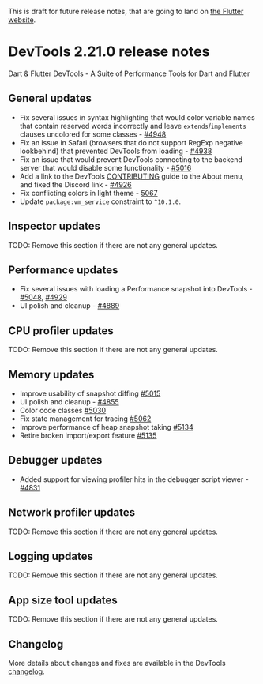 This is draft for future release notes, that are going to land on
[the Flutter website](https://docs.flutter.dev/development/tools/devtools/release-notes).

# DevTools 2.21.0 release notes

Dart & Flutter DevTools - A Suite of Performance Tools for Dart and Flutter

## General updates

* Fix several issues in syntax highlighting that would color variable names that contain reserved words incorrectly and leave `extends`/`implements` clauses uncolored for some classes - [#4948](https://github.com/flutter/devtools/pull/4948)
* Fix an issue in Safari (browsers that do not support RegExp negative lookbehind) that prevented DevTools from loading - [#4938](https://github.com/flutter/devtools/pull/4938)
* Fix an issue that would prevent DevTools connecting to the backend server that would disable some functionality - [#5016](https://github.com/flutter/devtools/pull/5016)
* Add a link to the DevTools [CONTRIBUTING](https://github.com/flutter/devtools/blob/master/CONTRIBUTING.md) guide to the About menu, and fixed the Discord link - [#4926](https://github.com/flutter/devtools/pull/4926)
* Fix conflicting colors in light theme - [5067](https://github.com/flutter/devtools/pull/5067)
* Update `package:vm_service` constraint to `^10.1.0`.

## Inspector updates
TODO: Remove this section if there are not any general updates.

## Performance updates
* Fix several issues with loading a Performance snapshot into DevTools - [#5048](https://github.com/flutter/devtools/pull/5048), [#4929](https://github.com/flutter/devtools/pull/4929)
* UI polish and cleanup - [#4889](https://github.com/flutter/devtools/pull/4889)

## CPU profiler updates
TODO: Remove this section if there are not any general updates.

## Memory updates

* Improve usability of snapshot diffing [#5015](https://github.com/flutter/devtools/pull/5015)
* UI polish and cleanup - [#4855](https://github.com/flutter/devtools/pull/4855)
* Color code classes [#5030](https://github.com/flutter/devtools/pull/5030)
* Fix state management for tracing [#5062](https://github.com/flutter/devtools/pull/5062)
* Improve performance of heap snapshot taking [#5134](https://github.com/flutter/devtools/pull/5134)
* Retire broken import/export feature [#5135](https://github.com/flutter/devtools/pull/5135)

## Debugger updates

* Added support for viewing profiler hits in the debugger script viewer - [#4831](https://github.com/flutter/devtools/pull/4831)

## Network profiler updates
TODO: Remove this section if there are not any general updates.

## Logging updates
TODO: Remove this section if there are not any general updates.

## App size tool updates
TODO: Remove this section if there are not any general updates.

## Changelog
More details about changes and fixes are available in the DevTools
[changelog](https://github.com/flutter/devtools/blob/master/CHANGELOG.md).
